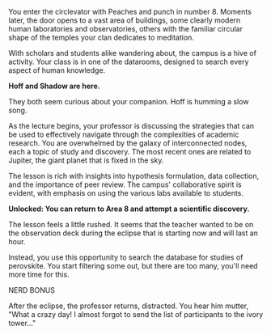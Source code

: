 You enter the circlevator with Peaches and punch in number 8. Moments later, the door opens to a vast area of buildings, some clearly modern human laboratories and observatories, others with the familiar circular shape of the temples your clan dedicates to meditation.

With scholars and students alike wandering about, the campus is a hive of activity. Your class is in one of the datarooms, designed to search every aspect of human knowledge. 

**Hoff and Shadow are here.**

They both seem curious about your companion. Hoff is humming a slow song.

As the lecture begins, your professor is discussing the strategies that can be used to effectively navigate through the complexities of academic research. You are overwhelmed by the galaxy of interconnected nodes, each a topic of study and discovery. The most recent ones are related to Jupiter, the giant planet that is fixed in the sky.

The lesson is rich with insights into hypothesis formulation, data collection, and the importance of peer review. The campus' collaborative spirit is evident, with emphasis on using the various labs available to students.

**Unlocked: You can return to Area 8 and attempt a scientific discovery.**

The lesson feels a little rushed. It seems that the teacher wanted to be on the observation deck during the eclipse that is starting now and will last an hour.

Instead, you use this opportunity to search the database for studies of perovskite. You start filtering some out, but there are too many, you'll need more time for this.

NERD BONUS

After the eclipse, the professor returns, distracted. You hear him mutter, "What a crazy day! I almost forgot to send the list of participants to the ivory tower..."